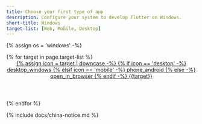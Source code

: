 ```yaml
---
title: Choose your first type of app
description: Configure your system to develop Flutter on Windows.
short-title: Windows
target-list: [Web, Mobile, Desktop]
---
```


{% assign os = 'windows' -%}

<div class="card-deck mb-8">
{% for target in page.target-list %}
  <a class="card" id="install-{{os | remove: ' ' | downcase}}" href="{{site.url}}/get-started/install/{{os | remove: ' ' | downcase}}/{{target | downcase}}">
    <div class="card-body">
      <header class="card-title text-center m-0">
        <span class="d-block h1">
          {% assign icon = target | downcase -%}
          {% if icon == 'desktop' -%}
            <span class="material-icons">desktop_windows</span>
          {% elsif icon == 'mobile' -%}
            <span class="material-icons">phone_android</span>
          {% else -%}
            <span class="material-icons">open_in_browser</span>
          {% endif -%}
        </span>
        <span class="text-muted text-nowrap">{{target}}</span>
      </header>
    </div>
  </a>
{% endfor %}
</div>

{% include docs/china-notice.md %}
